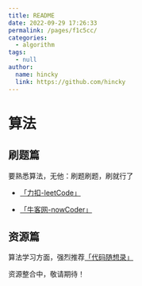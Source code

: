 ```yaml
---
title: README
date: 2022-09-29 17:26:33
permalink: /pages/f1c5cc/
categories: 
  - algorithm
tags: 
  - null
author: 
  name: hincky
  link: https://github.com/hincky
---
```

# 算法

## 刷题篇
要熟悉算法，无他：刷题刷题，刷就行了
- [「力扣-leetCode」](https://leetcode.cn/)

- [「牛客网-nowCoder」](https://www.nowcoder.com/landing)

## 资源篇
算法学习方面，强烈推荐[「代码随想录」](https://programmercarl.com/)



资源整合中，敬请期待！